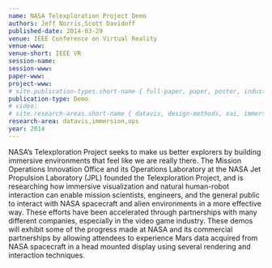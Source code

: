 ```yaml
---
name: NASA Telexploration Project Demo
authors: Jeff Norris,Scott Davidoff
published-date: 2014-03-29
venue: IEEE Conference on Virtual Reality
venue-www: 
venue-short: IEEE VR
session-name: 
session-www: 
paper-www: 
project-www: 
# site.publication-types.short-name { full-paper, paper, poster, industry }
publication-type: Demo
# video: 
# site.research-areas.short-name { datavis, design-methods, xai, immersion, ops }
research-area: datavis,immersion,ops
year: 2014
---
```

NASA’s Telexploration Project seeks to make us better explorers by building immersive environments that feel like we are really there. The Mission Operations Innovation Office and its Operations Laboratory at the NASA Jet Propulsion Laboratory (JPL) founded the Telexploration Project, and is researching how immersive visualization and natural human-robot interaction can enable mission scientists, engineers, and the general public to interact with NASA spacecraft and alien environments in a more effective way. These efforts have been accelerated through partnerships with many different companies, especially in the video game industry. These demos will exhibit some of the progress made at NASA and its commercial partnerships by allowing attendees to experience Mars data acquired from NASA spacecraft in a head mounted display using several rendering and interaction techniques.